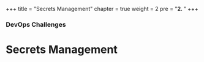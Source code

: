 +++
title = "Secrets Management"
chapter = true
weight = 2
pre = "<b>2. </b>"
+++
### DevOps Challenges

# Secrets Management


